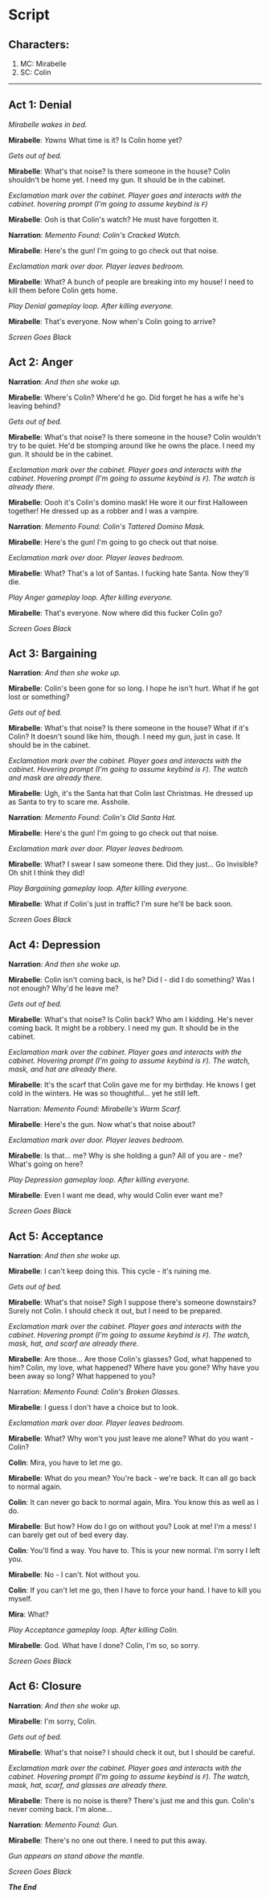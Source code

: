 # Script
## Characters:
1. MC: Mirabelle
2. SC: Colin
---
## Act 1: Denial

*Mirabelle wakes in bed.*

**Mirabelle**: *Yawns* What time is it? Is Colin home yet?

*Gets out of bed.*

**Mirabelle**: What's that noise? Is there someone in the house? Colin shouldn't be home yet. I need my gun. It should be in the cabinet.

*Exclamation mark over the cabinet. Player goes and interacts with the cabinet. hovering prompt (I'm going to assume keybind is `F`)*

**Mirabelle**: Ooh is that Colin's watch? He must have forgotten it.

**Narration**: *Memento Found: Colin's Cracked Watch.*

**Mirabelle**: Here's the gun! I'm going to go check out that noise.

*Exclamation mark over door. Player leaves bedroom.*

**Mirabelle**: What? A bunch of people are breaking into my house! I need to kill them before Colin gets home.

*Play Denial gameplay loop. After killing everyone.*

**Mirabelle**: That's everyone. Now when's Colin going to arrive?

*Screen Goes Black*

## Act 2: Anger

**Narration**: *And then she woke up.*

**Mirabelle**: Where's Colin? Where'd he go. Did forget he has a wife he's leaving behind?

*Gets out of bed.*

**Mirabelle**: What's that noise? Is there someone in the house? Colin wouldn't try to be quiet. He'd be stomping around like he owns the place. I need my gun. It should be in the cabinet.

*Exclamation mark over the cabinet. Player goes and interacts with the cabinet. Hovering prompt (I'm going to assume keybind is `F`). The watch is already there.*

**Mirabelle**: Oooh it's Colin's domino mask! He wore it our first Halloween together! He dressed up as a robber and I was a vampire.

**Narration**: *Memento Found: Colin's Tattered Domino Mask.*

**Mirabelle**: Here's the gun! I'm going to go check out that noise.

*Exclamation mark over door. Player leaves bedroom.*

**Mirabelle**: What? That's a lot of Santas. I fucking hate Santa. Now they'll die.

*Play Anger gameplay loop. After killing everyone.*

**Mirabelle**: That's everyone. Now where did this fucker Colin go?

*Screen Goes Black*

## Act 3: Bargaining

**Narration**: *And then she woke up.*

**Mirabelle**: Colin's been gone for so long. I hope he isn't hurt. What if he got lost or something?

*Gets out of bed.*

**Mirabelle**: What's that noise? Is there someone in the house? What if it's Colin? It doesn't sound like him, though. I need my gun, just in case. It should be in the cabinet.

*Exclamation mark over the cabinet. Player goes and interacts with the cabinet. Hovering prompt (I'm going to assume keybind is `F`). The watch and mask are already there.*

**Mirabelle**: Ugh, it's the Santa hat that Colin last Christmas. He dressed up as Santa to try to scare me. Asshole.

**Narration**: *Memento Found: Colin's Old Santa Hat.*

**Mirabelle**: Here's the gun! I'm going to go check out that noise.

*Exclamation mark over door. Player leaves bedroom.*

**Mirabelle**: What? I swear I saw someone there. Did they just... Go Invisible? Oh shit I think they did!

*Play Bargaining gameplay loop. After killing everyone.*

**Mirabelle**: What if Colin's just in traffic? I'm sure he'll be back soon.

*Screen Goes Black*

## Act 4: Depression

**Narration**: *And then she woke up.*

**Mirabelle**: Colin isn't coming back, is he? Did I - did I do something? Was I not enough? Why'd he leave me?

*Gets out of bed.*

**Mirabelle**: What's that noise? Is Colin back? Who am I kidding. He's never coming back. It might be a robbery. I need my gun. It should be in the cabinet.

*Exclamation mark over the cabinet. Player goes and interacts with the cabinet. Hovering prompt (I'm going to assume keybind is `F`). The watch, mask, and hat are already there.*

**Mirabelle**: It's the scarf that Colin gave me for my birthday. He knows I get cold in the winters. He was so thoughtful... yet he still left.

Narration: *Memento Found: Mirabelle's Warm Scarf.*

**Mirabelle**: Here's the gun. Now what's that noise about?

*Exclamation mark over door. Player leaves bedroom.*

**Mirabelle**: Is that... me? Why is she holding a gun? All of you are - me? What's going on here?

*Play Depression gameplay loop. After killing everyone.*

**Mirabelle**: Even I want me dead, why would Colin ever want me?

*Screen Goes Black*

## Act 5: Acceptance

**Narration**: *And then she woke up.*

**Mirabelle**: I can't keep doing this. This cycle - it's ruining me.

*Gets out of bed.*

**Mirabelle**: What's that noise? *Sigh* I suppose there's someone downstairs? Surely not Colin. I should check it out, but I need to be prepared.

*Exclamation mark over the cabinet. Player goes and interacts with the cabinet. Hovering prompt (I'm going to assume keybind is `F`). The watch, mask, hat, and scarf are already there.*

**Mirabelle**: Are those... Are those Colin's glasses? God, what happened to him? Colin, my love, what happened? Where have you gone? Why have you been away so long? What happened to you?

Narration: *Memento Found: Colin's Broken Glasses.*

**Mirabelle**: I guess I don't have a choice but to look.

*Exclamation mark over door. Player leaves bedroom.*

**Mirabelle**: What? Why won't you just leave me alone? What do you want - Colin?

**Colin**: Mira, you have to let me go.

**Mirabelle**: What do you mean? You're back - we're back. It can all go back to normal again.

**Colin**: It can never go back to normal again, Mira. You know this as well as I do.

**Mirabelle**: But how? How do I go on without you? Look at me! I'm a mess! I can barely get out of bed every day.

**Colin**: You'll find a way. You have to. This is your new normal. I'm sorry I left you.

**Mirabelle**: No - I can't. Not without you.

**Colin**: If you can't let me go, then I have to force your hand. I have to kill you myself.

**Mira**: What?

*Play Acceptance gameplay loop. After killing Colin.*

**Mirabelle**: God. What have I done? Colin, I'm so, so sorry.

*Screen Goes Black*

## Act 6: Closure

**Narration**: *And then she woke up.*

**Mirabelle**: I'm sorry, Colin.

*Gets out of bed.*

**Mirabelle**: What's that noise? I should check it out, but I should be careful.

*Exclamation mark over the cabinet. Player goes and interacts with the cabinet. Hovering prompt (I'm going to assume keybind is `F`). The watch, mask, hat, scarf, and glasses are already there.*

**Mirabelle**: There is no noise is there? There's just me and this gun. Colin's never coming back. I'm alone...

**Narration**: *Memento Found: Gun.*

**Mirabelle**: There's no one out there. I need to put this away.

*Gun appears on stand above the mantle.*

*Screen Goes Black*

***The End***